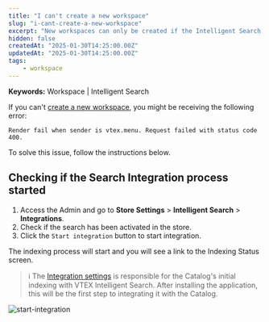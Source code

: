 ```yaml
---
title: "I can't create a new workspace"
slug: "i-cant-create-a-new-workspace"
excerpt: "New workspaces can only be created if the Intelligent Search integration is enabled."
hidden: false
createdAt: "2025-01-30T14:25:00.00Z"
updatedAt: "2025-01-30T14:25:00.00Z"
tags:
    - workspace
---
```


**Keywords:** Workspace | Intelligent Search

If you can't [create a new workspace](https://developers.vtex.com/docs/guides/vtex-io-documentation-vtex-io-cli-usage#creating-a-new-workspace), you might be receiving the following error:

```plaintext
Render fail when sender is vtex.menu. Request failed with status code 400.
```

To solve this issue, follow the instructions below.

## Checking if the Search Integration process started

1. Access the Admin and go to **Store Settings** > **Intelligent Search** > **Integrations**.
2. Check if the search has been activated in the store.
3. Click the `Start integration` button to start integration.

The indexing process will start and you will see a link to the Indexing Status screen.

> ℹ️ The [Integration settings](https://help.vtex.com/en/tracks/vtex-intelligent-search--19wrbB7nEQcmwzDPl1l4Cb/6wKQgKmu2FT6084BJT7z5V) is responsible for the Catalog's initial indexing with VTEX Intelligent Search. After installing the application, this will be the first step to integrating it with the Catalog.

![start-integration](https://cdn.jsdelivr.net/gh/vtexdocs/dev-portal-content@main/images/development-1.png)
